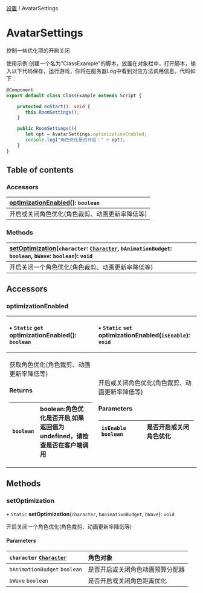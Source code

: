 [设置](../groups/设置.设置.md) / AvatarSettings

# AvatarSettings <Badge type="tip" text="Class" /> <Score text="AvatarSettings" />

控制一些优化项的开启关闭

<span style="font-size: 14px;">
使用示例:创建一个名为"ClassExample"的脚本，放置在对象栏中，打开脚本，输入以下代码保存，运行游戏，你将在服务器Log中看到对应方法调用信息。代码如下：
</span>

```ts
@Component
export default class ClassExample extends Script {

    protected onStart(): void {
       this.RoomSettings();
    }

    public RoomSettings(){
       let opt = AvatarSettings.optimizationEnabled;
       console.log("角色优化是否开启：" + opt);
    }
}
```

## Table of contents

### Accessors <Score text="Accessors" /> 
| **[optimizationEnabled](mw.AvatarSettings.md#optimizationenabled)**(): `boolean` <Badge type="tip" text="client" />  |
| :-----|
| 开启或关闭角色优化(角色裁剪、动画更新率降低等)|

### Methods <Score text="Methods" /> 
| **[setOptimization](mw.AvatarSettings.md#setoptimization)**(`character`: [`Character`](mw.Character.md), `bAnimationBudget`: `boolean`, `bWave`: `boolean`): `void` <Badge type="tip" text="client" />  |
| :-----|
| 开启关闭一个角色优化(角色裁剪、动画更新率降低等)|

## Accessors

### optimizationEnabled <Score text="optimizationEnabled" /> 

<table class="get-set-table">
<thead><tr>
<th style="text-align: left">

• `Static` `get` **optimizationEnabled**(): `boolean` <Badge type="tip" text="client" />

</th>
<th style="text-align: left">

• `Static` `set` **optimizationEnabled**(`isEnable`): `void` <Badge type="tip" text="client" />

</th>
</tr></thead>
<tbody><tr>
<td style="text-align: left">


获取角色优化(角色裁剪、动画更新率降低等)

#### Returns

| `boolean` | boolean:角色优化是否开启,如果返回值为undefined，请检查是否在客户端调用 |
| :------ | :------ |


</td>
<td style="text-align: left">


开启或关闭角色优化(角色裁剪、动画更新率降低等)

#### Parameters

| `isEnable` `boolean` | 是否开启或关闭角色优化 |
| :------ | :------ |

</td>
</tr></tbody>
</table>



## Methods

### setOptimization <Score text="setOptimization" /> 

• `Static` **setOptimization**(`character`, `bAnimationBudget`, `bWave`): `void` <Badge type="tip" text="client" />

开启关闭一个角色优化(角色裁剪、动画更新率降低等)

#### Parameters

| `character` [`Character`](mw.Character.md) | 角色对象 |
| :------ | :------ |
| `bAnimationBudget` `boolean` | 是否开启或关闭角色动画预算分配器 |
| `bWave` `boolean` | 是否开启或关闭角色距离优化 |

